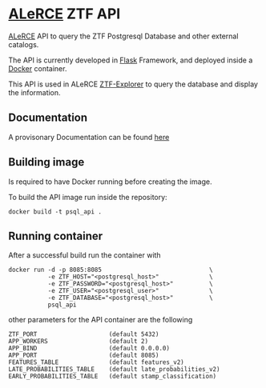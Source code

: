 # [ALeRCE](http://alerce.science/) ZTF API

[ALeRCE](http://alerce.science/) API to query the ZTF Postgresql Database and other external catalogs.

The API is currently developed in [Flask](https://flask.palletsprojects.com/en/1.1.x/) Framework, and deployed inside a [Docker](https://www.docker.com/) container.

This API is used in ALeRCE [ZTF-Explorer](https://alerce.online/) to query the database and display the information.

## Documentation

A provisonary Documentation can be found [here](https://github.com/alercebroker/usecases/blob/master/api/ALeRCE%20ZTF%20DB%20API.md)

## Building image

Is required to have Docker running before creating the image.

To build the API image run inside the repository:
```
docker build -t psql_api .
```

## Running container

After a successful build run the container with
```
docker run -d -p 8085:8085                              \
           -e ZTF_HOST="<postgresql_host>"              \
           -e ZTF_PASSWORD="<postgresql_host>"          \
           -e ZTF_USER="<postgresql_user>"              \
           -e ZTF_DATABASE="<postgresql_host>"          \
           psql_api
```
other parameters for the API container are the following
```
ZTF_PORT                    (default 5432)
APP_WORKERS                 (default 2)
APP_BIND                    (default 0.0.0.0)
APP_PORT                    (default 8085)
FEATURES_TABLE              (default features_v2)
LATE_PROBABILITIES_TABLE    (default late_probabilities_v2)
EARLY_PROBABILITIES_TABLE   (default stamp_classification)
```

